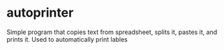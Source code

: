 # autoprinter
Simple program that copies text from spreadsheet, splits it, pastes it, and prints it. Used to automatically print lables
